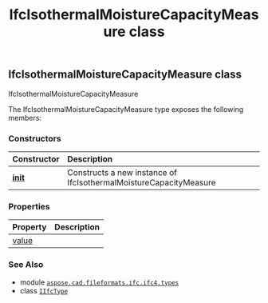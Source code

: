 ﻿---
title: IfcIsothermalMoistureCapacityMeasure class
second_title: Aspose.CAD for Python via .NET API References
description: 
type: docs
weight: 690
url: /python-net/aspose.cad.fileformats.ifc.ifc4.types/ifcisothermalmoisturecapacitymeasure/
is_root: false
---

## IfcIsothermalMoistureCapacityMeasure class

IfcIsothermalMoistureCapacityMeasure



The IfcIsothermalMoistureCapacityMeasure type exposes the following members:

### Constructors
| Constructor | Description |
| :- | :- |
| [__init__](/cad/python-net/aspose.cad.fileformats.ifc.ifc4.types/ifcisothermalmoisturecapacitymeasure/__init__/#) | Constructs a new instance of IfcIsothermalMoistureCapacityMeasure |


### Properties
| Property | Description |
| :- | :- |
| [value](/cad/python-net/aspose.cad.fileformats.ifc.ifc4.types/ifcisothermalmoisturecapacitymeasure/value) |  |



### See Also
* module [`aspose.cad.fileformats.ifc.ifc4.types`](..)
* class [`IIfcType`](/cad/python-net/aspose.cad.fileformats.ifc/iifctype)
